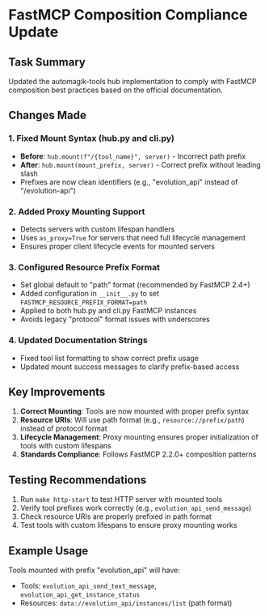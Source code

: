 # FastMCP Composition Compliance Update

## Task Summary
Updated the automagik-tools hub implementation to comply with FastMCP composition best practices based on the official documentation.

## Changes Made

### 1. Fixed Mount Syntax (hub.py and cli.py)
- **Before**: `hub.mount(f"/{tool_name}", server)` - Incorrect path prefix
- **After**: `hub.mount(mount_prefix, server)` - Correct prefix without leading slash
- Prefixes are now clean identifiers (e.g., "evolution_api" instead of "/evolution-api")

### 2. Added Proxy Mounting Support
- Detects servers with custom lifespan handlers
- Uses `as_proxy=True` for servers that need full lifecycle management
- Ensures proper client lifecycle events for mounted servers

### 3. Configured Resource Prefix Format
- Set global default to "path" format (recommended by FastMCP 2.4+)
- Added configuration in `__init__.py` to set `FASTMCP_RESOURCE_PREFIX_FORMAT=path`
- Applied to both hub.py and cli.py FastMCP instances
- Avoids legacy "protocol" format issues with underscores

### 4. Updated Documentation Strings
- Fixed tool list formatting to show correct prefix usage
- Updated mount success messages to clarify prefix-based access

## Key Improvements
1. **Correct Mounting**: Tools are now mounted with proper prefix syntax
2. **Resource URIs**: Will use path format (e.g., `resource://prefix/path`) instead of protocol format
3. **Lifecycle Management**: Proxy mounting ensures proper initialization of tools with custom lifespans
4. **Standards Compliance**: Follows FastMCP 2.2.0+ composition patterns

## Testing Recommendations
1. Run `make http-start` to test HTTP server with mounted tools
2. Verify tool prefixes work correctly (e.g., `evolution_api_send_message`)
3. Check resource URIs are properly prefixed in path format
4. Test tools with custom lifespans to ensure proxy mounting works

## Example Usage
Tools mounted with prefix "evolution_api" will have:
- Tools: `evolution_api_send_text_message`, `evolution_api_get_instance_status`
- Resources: `data://evolution_api/instances/list` (path format)